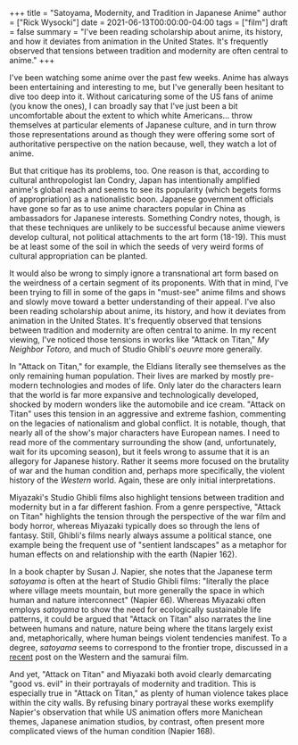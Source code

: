 +++
title = "Satoyama, Modernity, and Tradition in Japanese Anime"
author = ["Rick Wysocki"]
date = 2021-06-13T00:00:00-04:00
tags = ["film"]
draft = false
summary = "I've been reading scholarship about anime, its history, and how it deviates from animation in the United States. It's frequently observed that tensions between tradition and modernity are often central to anime."
+++

I've been watching some anime over the past few weeks. Anime has always been entertaining and interesting to me, but I've generally been hesitant to dive too deep into it. Without caricaturing some of the US fans of anime (you know the ones), I can broadly say that I've just been a bit uncomfortable about the extent to which white Americans... throw themselves at particular elements of Japanese culture, and in turn throw those representations around as though they were offering some sort of authoritative perspective on the nation because, well, they watch a lot of anime.

But that critique has its problems, too. One reason is that, according to cultural anthropologist Ian Condry, Japan has intentionally amplified anime's global reach and seems to see its popularity (which begets forms of appropriation) as a nationalistic boon. Japanese government officials have gone so far as to use anime characters popular in China as ambassadors for Japanese interests. Something Condry notes, though, is that these techniques are unlikely to be successful because anime viewers develop cultural, not political attachments to the art form (18-19). This must be at least some of the soil in which the seeds of very weird forms of cultural appropriation can be planted.

It would also be wrong to simply ignore a transnational art form based on the weirdness of a certain segment of its proponents. With that in mind, I've been trying to fill in some of the gaps in "must-see" anime films and shows and slowly move toward a better understanding of their appeal. I've also been reading scholarship about anime, its history, and how it deviates from animation in the United States. It's frequently observed that tensions between tradition and modernity are often central to anime. In my recent viewing, I've noticed those tensions in works like "Attack on Titan," _My Neighbor Totoro,_ and much of Studio Ghibli's _oeuvre_ more generally.

In "Attack on Titan," for example, the Eldians literally see themselves as the only remaining human population. Their lives are marked by mostly pre-modern technologies and modes of life. Only later do the characters learn that the world is far more expansive and technologically developed, shocked by modern wonders like the automobile and ice cream. "Attack on Titan" uses this tension in an aggressive and extreme fashion, commenting on the legacies of nationalism and global conflict. It is notable, though, that nearly all of the show's major characters have European names. I need to read more of the commentary surrounding the show (and, unfortunately, wait for its upcoming season), but it feels wrong to assume that it is an allegory for Japanese history. Rather it seems more focused on the brutality of war and the human condition and, perhaps more specifically, the violent history of the _Western_ world. Again, these are only initial interpretations.

Miyazaki's Studio Ghibli films also highlight tensions between tradition and modernity but in a far different fashion. From a genre perspective, "Attack on Titan" highlights the tension through the perspective of the war film and body horror, whereas Miyazaki typically does so through the lens of fantasy. Still, Ghibli's films nearly always assume a political stance, one example being the frequent use of "sentient landscapes" as a metaphor for human effects on and relationship with the earth (Napier 162).

In a book chapter by Susan J. Napier, she notes that the Japanese term _satoyama_ is often at the heart of Studio Ghibli films: "literally the place where village meets mountain, but more generally the space in which human and nature interconnect" (Napier 66). Whereas Miyazaki often employs _satoyama_ to show the need for ecologically sustainable life patterns, it could be argued that "Attack on Titan" also narrates the line between humans and nature, nature being where the titans largely exist and, metaphorically, where human beings violent tendencies manifest. To a degree, _satoyama_ seems to correspond to the frontier trope, discussed in a [recent](_film/masculinity-shane-and-yojimbo_) post on the Western and the samurai film.

And yet, "Attack on Titan" and Miyazaki both avoid clearly demarcating "good vs. evil" in their portrayals of modernity and tradition. This is especially true in "Attack on Titan," as plenty of human violence takes place within the city walls. By refusing binary portrayal these works exemplify Napier's observation that while US animation offers more Manichean themes, Japanese animation studios, by contrast, often present more complicated views of the human condition (Napier 168).
